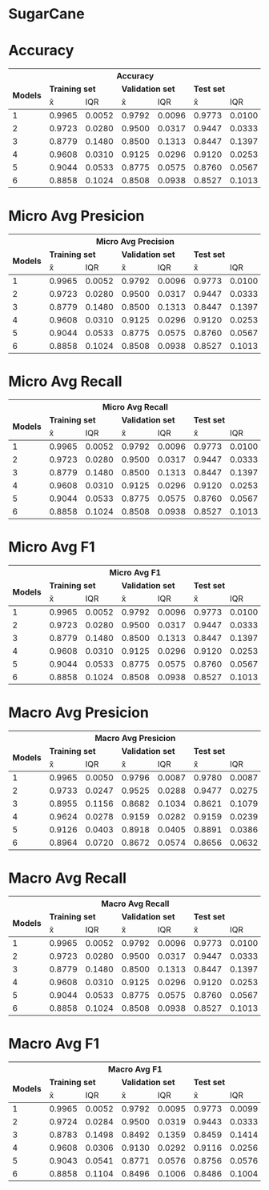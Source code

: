 # SugarCane

# Accuracy
<table>
  <thead>
  <tr>
    <th colspan="7">Accuracy</th>
  </tr>
   <tr>
    <td rowspan="2"><b>Models</b></td>
    <td colspan="2"><b>Training set</b></td>
    <td colspan="2"><b>Validation set</b></td>
    <td colspan="2"><b>Test set</b></td>
  </tr>
  <tr>
    <td>&#x0078;&#x0303;</td>
    <td>IQR</td>
    <td>&#x0078;&#x0303;</td>
    <td>IQR</td>
    <td>&#x0078;&#x0303;</td>
    <td>IQR</td>
  </tr>
</thead>
<tbody>
    <tr>
        <td>1</td>
        <td>0.9965</td>
        <td>0.0052</td>
        <td>0.9792</td>
        <td>0.0096</td>
        <td>0.9773</td>
        <td>0.0100 </td>
    </tr>
    <tr>
        <td>2</td>
        <td>0.9723</td>
        <td>0.0280</td>
        <td>0.9500</td>
        <td>0.0317</td>
        <td>0.9447</td>
        <td>0.0333 </td>
    </tr>
    <tr>
        <td>3</td>
        <td>0.8779</td>
        <td>0.1480</td>
        <td>0.8500</td>
        <td>0.1313</td>
        <td>0.8447</td>
        <td>0.1397 </td>
    </tr>
    <tr>
        <td>4</td>
        <td>0.9608</td>
        <td>0.0310</td>
        <td>0.9125</td>
        <td>0.0296</td>
        <td>0.9120</td>
        <td>0.0253 </td>
    </tr>
    <tr>
        <td>5</td>
        <td>0.9044</td>
        <td>0.0533</td>
        <td>0.8775</td>
        <td>0.0575</td>
        <td>0.8760</td>
        <td>0.0567 </td>
    </tr>
    <tr>
        <td>6</td>
        <td>0.8858</td>
        <td>0.1024</td>
        <td>0.8508</td>
        <td>0.0938</td>
        <td>0.8527</td>
        <td>0.1013 </td>
    </tr>
</tbody>
</table>

# Micro Avg Presicion
<table>
  <thead>
  <tr>
    <th colspan="7">Micro Avg Precision</th>
  </tr>
   <tr>
    <td rowspan="2"><b>Models</b></td>
    <td colspan="2"><b>Training set</b></td>
    <td colspan="2"><b>Validation set</b></td>
    <td colspan="2"><b>Test set</b></td>
  </tr>
  <tr>
    <td>&#x0078;&#x0303;</td>
    <td>IQR</td>
    <td>&#x0078;&#x0303;</td>
    <td>IQR</td>
    <td>&#x0078;&#x0303;</td>
    <td>IQR</td>
  </tr>
</thead>
<tbody>
<tr>
        <td>1</td>
        <td>0.9965</td>
        <td>0.0052</td>
        <td>0.9792</td>
        <td>0.0096</td>
        <td>0.9773</td>
        <td>0.0100 </td>
    </tr>
    <tr>
        <td>2</td>
        <td>0.9723</td>
        <td>0.0280</td>
        <td>0.9500</td>
        <td>0.0317</td>
        <td>0.9447</td>
        <td>0.0333 </td>
    </tr>
    <tr>
        <td>3</td>
        <td>0.8779</td>
        <td>0.1480</td>
        <td>0.8500</td>
        <td>0.1313</td>
        <td>0.8447</td>
        <td>0.1397 </td>
    </tr>
    <tr>
        <td>4</td>
        <td>0.9608</td>
        <td>0.0310</td>
        <td>0.9125</td>
        <td>0.0296</td>
        <td>0.9120</td>
        <td>0.0253 </td>
    </tr>
    <tr>
        <td>5</td>
        <td>0.9044</td>
        <td>0.0533</td>
        <td>0.8775</td>
        <td>0.0575</td>
        <td>0.8760</td>
        <td>0.0567 </td>
    </tr>
    <tr>
        <td>6</td>
        <td>0.8858</td>
        <td>0.1024</td>
        <td>0.8508</td>
        <td>0.0938</td>
        <td>0.8527</td>
        <td>0.1013 </td>
    </tr>
</tbody>
</table>

# Micro Avg Recall
<table>
  <thead>
  <tr>
    <th colspan="7">Micro Avg Recall</th>
  </tr>
   <tr>
    <td rowspan="2"><b>Models</b></td>
    <td colspan="2"><b>Training set</b></td>
    <td colspan="2"><b>Validation set</b></td>
    <td colspan="2"><b>Test set</b></td>
  </tr>
  <tr>
    <td>&#x0078;&#x0303;</td>
    <td>IQR</td>
    <td>&#x0078;&#x0303;</td>
    <td>IQR</td>
    <td>&#x0078;&#x0303;</td>
    <td>IQR</td>
  </tr>
</thead>
<tbody>
<tr>
        <td>1</td>
        <td>0.9965</td>
        <td>0.0052</td>
        <td>0.9792</td>
        <td>0.0096</td>
        <td>0.9773</td>
        <td>0.0100 </td>
    </tr>
    <tr>
        <td>2</td>
        <td>0.9723</td>
        <td>0.0280</td>
        <td>0.9500</td>
        <td>0.0317</td>
        <td>0.9447</td>
        <td>0.0333 </td>
    </tr>
    <tr>
        <td>3</td>
        <td>0.8779</td>
        <td>0.1480</td>
        <td>0.8500</td>
        <td>0.1313</td>
        <td>0.8447</td>
        <td>0.1397 </td>
    </tr>
    <tr>
        <td>4</td>
        <td>0.9608</td>
        <td>0.0310</td>
        <td>0.9125</td>
        <td>0.0296</td>
        <td>0.9120</td>
        <td>0.0253 </td>
    </tr>
    <tr>
        <td>5</td>
        <td>0.9044</td>
        <td>0.0533</td>
        <td>0.8775</td>
        <td>0.0575</td>
        <td>0.8760</td>
        <td>0.0567 </td>
    </tr>
    <tr>
        <td>6</td>
        <td>0.8858</td>
        <td>0.1024</td>
        <td>0.8508</td>
        <td>0.0938</td>
        <td>0.8527</td>
        <td>0.1013 </td>
    </tr>
</tbody>
</table>

# Micro Avg F1
<table>
  <thead>
  <tr>
    <th colspan="7">Micro Avg F1</th>
  </tr>
   <tr>
    <td rowspan="2"><b>Models</b></td>
    <td colspan="2"><b>Training set</b></td>
    <td colspan="2"><b>Validation set</b></td>
    <td colspan="2"><b>Test set</b></td>
  </tr>
  <tr>
    <td>&#x0078;&#x0303;</td>
    <td>IQR</td>
    <td>&#x0078;&#x0303;</td>
    <td>IQR</td>
    <td>&#x0078;&#x0303;</td>
    <td>IQR</td>
  </tr>
</thead>
<tbody>
<tr>
        <td>1</td>
        <td>0.9965</td>
        <td>0.0052</td>
        <td>0.9792</td>
        <td>0.0096</td>
        <td>0.9773</td>
        <td>0.0100 </td>
    </tr>
    <tr>
        <td>2</td>
        <td>0.9723</td>
        <td>0.0280</td>
        <td>0.9500</td>
        <td>0.0317</td>
        <td>0.9447</td>
        <td>0.0333 </td>
    </tr>
    <tr>
        <td>3</td>
        <td>0.8779</td>
        <td>0.1480</td>
        <td>0.8500</td>
        <td>0.1313</td>
        <td>0.8447</td>
        <td>0.1397 </td>
    </tr>
    <tr>
        <td>4</td>
        <td>0.9608</td>
        <td>0.0310</td>
        <td>0.9125</td>
        <td>0.0296</td>
        <td>0.9120</td>
        <td>0.0253 </td>
    </tr>
    <tr>
        <td>5</td>
        <td>0.9044</td>
        <td>0.0533</td>
        <td>0.8775</td>
        <td>0.0575</td>
        <td>0.8760</td>
        <td>0.0567 </td>
    </tr>
    <tr>
        <td>6</td>
        <td>0.8858</td>
        <td>0.1024</td>
        <td>0.8508</td>
        <td>0.0938</td>
        <td>0.8527</td>
        <td>0.1013 </td>
    </tr>
</tbody>
</table>

# Macro Avg Presicion
<table>
  <thead>
  <tr>
    <th colspan="7">Macro Avg Presicion</th>
  </tr>
   <tr>
    <td rowspan="2"><b>Models</b></td>
    <td colspan="2"><b>Training set</b></td>
    <td colspan="2"><b>Validation set</b></td>
    <td colspan="2"><b>Test set</b></td>
  </tr>
  <tr>
    <td>&#x0078;&#x0303;</td>
    <td>IQR</td>
    <td>&#x0078;&#x0303;</td>
    <td>IQR</td>
    <td>&#x0078;&#x0303;</td>
    <td>IQR</td>
  </tr>
</thead>
<tbody>
    <tr>
        <td>1</td>
        <td>0.9965</td>
        <td>0.0050</td>
        <td>0.9796</td>
        <td>0.0087</td>
        <td>0.9780</td>
        <td>0.0087 </td>
    </tr>
    <tr>
        <td>2</td>
        <td>0.9733</td>
        <td>0.0247</td>
        <td>0.9525</td>
        <td>0.0288</td>
        <td>0.9477</td>
        <td>0.0275 </td>
    </tr>
    <tr>
        <td>3</td>
        <td>0.8955</td>
        <td>0.1156</td>
        <td>0.8682</td>
        <td>0.1034</td>
        <td>0.8621</td>
        <td>0.1079 </td>
    </tr>
    <tr>
        <td>4</td>
        <td>0.9624</td>
        <td>0.0278</td>
        <td>0.9159</td>
        <td>0.0282</td>
        <td>0.9159</td>
        <td>0.0239 </td>
    </tr>
    <tr>
        <td>5</td>
        <td>0.9126</td>
        <td>0.0403</td>
        <td>0.8918</td>
        <td>0.0405</td>
        <td>0.8891</td>
        <td>0.0386 </td>
    </tr>
    <tr>
        <td>6</td>
        <td>0.8964</td>
        <td>0.0720</td>
        <td>0.8672</td>
        <td>0.0574</td>
        <td>0.8656</td>
        <td>0.0632 </td>
    </tr>
</tbody>
</table>

# Macro Avg Recall
<table>
  <thead>
  <tr>
    <th colspan="7">Macro Avg Recall</th>
  </tr>
   <tr>
    <td rowspan="2"><b>Models</b></td>
    <td colspan="2"><b>Training set</b></td>
    <td colspan="2"><b>Validation set</b></td>
    <td colspan="2"><b>Test set</b></td>
  </tr>
  <tr>
    <td>&#x0078;&#x0303;</td>
    <td>IQR</td>
    <td>&#x0078;&#x0303;</td>
    <td>IQR</td>
    <td>&#x0078;&#x0303;</td>
    <td>IQR</td>
  </tr>
</thead>
<tbody>
    <tr>
        <td>1</td>
        <td>0.9965</td>
        <td>0.0052</td>
        <td>0.9792</td>
        <td>0.0096</td>
        <td>0.9773</td>
        <td>0.0100 </td>
    </tr>
    <tr>
        <td>2</td>
        <td>0.9723</td>
        <td>0.0280</td>
        <td>0.9500</td>
        <td>0.0317</td>
        <td>0.9447</td>
        <td>0.0333 </td>
    </tr>
    <tr>
        <td>3</td>
        <td>0.8779</td>
        <td>0.1480</td>
        <td>0.8500</td>
        <td>0.1313</td>
        <td>0.8447</td>
        <td>0.1397 </td>
    </tr>
    <tr>
        <td>4</td>
        <td>0.9608</td>
        <td>0.0310</td>
        <td>0.9125</td>
        <td>0.0296</td>
        <td>0.9120</td>
        <td>0.0253 </td>
    </tr>
    <tr>
        <td>5</td>
        <td>0.9044</td>
        <td>0.0533</td>
        <td>0.8775</td>
        <td>0.0575</td>
        <td>0.8760</td>
        <td>0.0567 </td>
    </tr>
    <tr>
        <td>6</td>
        <td>0.8858</td>
        <td>0.1024</td>
        <td>0.8508</td>
        <td>0.0938</td>
        <td>0.8527</td>
        <td>0.1013 </td>
    </tr>
</tbody>
</table>

# Macro Avg F1
<table>
  <thead>
  <tr>
    <th colspan="7">Macro Avg F1</th>
  </tr>
   <tr>
    <td rowspan="2"><b>Models</b></td>
    <td colspan="2"><b>Training set</b></td>
    <td colspan="2"><b>Validation set</b></td>
    <td colspan="2"><b>Test set</b></td>
  </tr>
  <tr>
    <td>&#x0078;&#x0303;</td>
    <td>IQR</td>
    <td>&#x0078;&#x0303;</td>
    <td>IQR</td>
    <td>&#x0078;&#x0303;</td>
    <td>IQR</td>
  </tr>
</thead>
<tbody>
   <tr>
        <td>1</td>
        <td>0.9965</td>
        <td>0.0052</td>
        <td>0.9792</td>
        <td>0.0095</td>
        <td>0.9773</td>
        <td>0.0099 </td>
    </tr>
    <tr>
        <td>2</td>
        <td>0.9724</td>
        <td>0.0284</td>
        <td>0.9500</td>
        <td>0.0319</td>
        <td>0.9443</td>
        <td>0.0333 </td>
    </tr>
    <tr>
        <td>3</td>
        <td>0.8783</td>
        <td>0.1498</td>
        <td>0.8492</td>
        <td>0.1359</td>
        <td>0.8459</td>
        <td>0.1414 </td>
    </tr>
    <tr>
        <td>4</td>
        <td>0.9608</td>
        <td>0.0306</td>
        <td>0.9130</td>
        <td>0.0292</td>
        <td>0.9116</td>
        <td>0.0256 </td>
    </tr>
    <tr>
        <td>5</td>
        <td>0.9043</td>
        <td>0.0541</td>
        <td>0.8771</td>
        <td>0.0576</td>
        <td>0.8756</td>
        <td>0.0576 </td>
    </tr>
    <tr>
        <td>6</td>
        <td>0.8858</td>
        <td>0.1104</td>
        <td>0.8496</td>
        <td>0.1006</td>
        <td>0.8486</td>
        <td>0.1004 </td>
    </tr>
</tbody>
</table>
